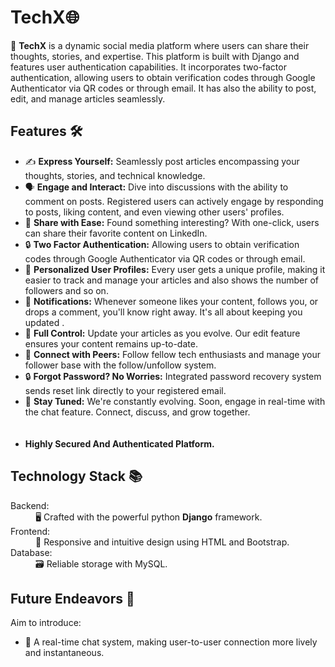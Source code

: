 <h1>TechX🌐</h1>
<p>📱 <strong>TechX</strong> is a dynamic social media platform where users can share their thoughts, stories, and expertise. This platform is built with Django and features user authentication capabilities. It incorporates two-factor authentication, allowing users to obtain verification codes through Google Authenticator via QR codes or through email. It has also the ability to post, edit, and manage articles seamlessly.</p>
<h2>Features 🛠️</h2>
<ul>
    <li>✍️ <strong>Express Yourself:</strong> Seamlessly post articles encompassing your thoughts, stories, and technical knowledge.</li>
    <li>🗣️ <strong>Engage and Interact:</strong> Dive into discussions with the ability to comment on posts. Registered users can actively engage by responding to                   posts, liking content, and even viewing other users' profiles.</li>
    <li>🔗 <strong>Share with Ease:</strong> Found something interesting? With one-click, users can share their favorite content on LinkedIn.</li>
    <li>🔒 <strong>Two Factor Authentication:</strong> Allowing users to obtain verification codes through Google Authenticator via QR codes or through email. </li>
    <li>👤 <strong>Personalized User Profiles:</strong> Every user gets a unique profile, making it easier to track and manage your articles and also shows the number               of followers and so on.</li>
    <li>🔔 <strong>Notifications:</strong> Whenever someone likes your content, follows you, or drops a comment, you'll know right away. It's all about keeping you                  updated .</li>
    <li>🔄 <strong>Full Control:</strong> Update your articles as you evolve. Our edit feature ensures your content remains up-to-date.</li>
    <li>🤝 <strong>Connect with Peers:</strong> Follow fellow tech enthusiasts and manage your follower base with the follow/unfollow system.</li>
    <li>🔒 <strong>Forgot Password? No Worries:</strong> Integrated password recovery system sends reset link directly to your registered email.</li>
    <li>📡 <strong>Stay Tuned:</strong> We're constantly evolving. Soon, engage in real-time with the chat feature. Connect, discuss, and grow together.</li>
    <br>
    <br>
    <li><strong> Highly Secured And Authenticated Platform. </strong></li>
</ul>
<h2>Technology Stack 📚</h2>
<dl>
    <dt>Backend:</dt>
    <dd>🖥️ Crafted with the powerful python <strong>Django</strong> framework.</dd>
    <dt>Frontend:</dt>
    <dd>🎨 Responsive and intuitive design using HTML and Bootstrap.</dd>
    <dt>Database:</dt>
    <dd>🗃️ Reliable storage with MySQL.</dd>
</dl>
<h2>Future Endeavors 🚀</h2>
<p>Aim to introduce:</p>
<ul>
    <li>💬 A real-time chat system, making user-to-user connection more lively and instantaneous.</li>
</ul>
